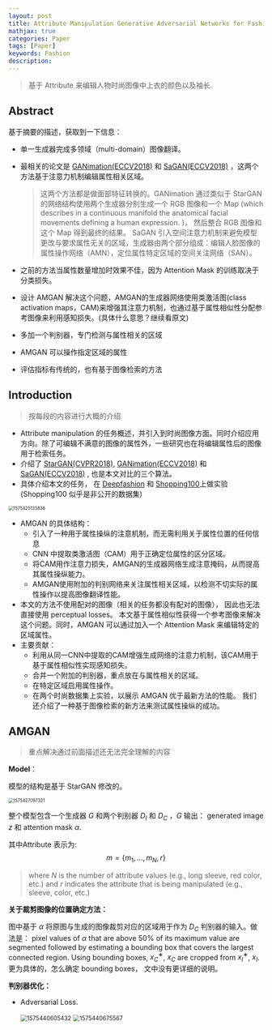 ```yaml
---
layout: post
title: Attribute Manipulation Generative Adversarial Networks for Fashion Images(ICCV2019)
mathjax: true
categories: Paper
tags: [Paper]
keywords: Fashion
description: 
---
```


> 基于 Attribute 来编辑人物时尚图像中上衣的颜色以及袖长.

## Abstract

基于摘要的描述，获取到一下信息：

- 单一生成器完成多领域（multi-domain）图像翻译。

- 最相关的论文是 [GANimation(ECCV2018)]( http://openaccess.thecvf.com/content_ECCV_2018/papers/Albert_Pumarola_Anatomically_Coherent_Facial_ECCV_2018_paper.pdf ) 和 [SaGAN(ECCV2018)]( http://openaccess.thecvf.com/content_ECCV_2018/papers/Gang_Zhang_Generative_Adversarial_Network_ECCV_2018_paper.pdf ) ，这两个方法基于注意力机制编辑属性相关区域。

  > 这两个方法都是做面部特征转换的。GANimation 通过类似于 StarGAN 的网络结构使用两个生成器分别生成一个 RGB 图像和一个 Map (which describes in a continuous manifold the anatomical facial movements defining a human expression. )， 然后整合 RGB 图像和这个 Map 得到最终的结果。 SaGAN  引入空间注意力机制来避免模型更改与要求属性无关的区域，生成器由两个部分组成：编辑人脸图像的属性操作网络（AMN），定位属性特定区域的空间关注网络（SAN）。

- 之前的方法当属性数量增加时效果不佳，因为 Attention Mask 的训练取决于分类损失。
- 设计 AMGAN 解决这个问题，AMGAN的生成器网络使用类激活图(class activation maps，CAM)来增强其注意力机制，也通过基于属性相似性分配参考图像来利用感知损失。(具体什么意思？继续看原文)
- 多加一个判别器，专门检测与属性相关的区域
- AMGAN 可以操作指定区域的属性
- 评估指标有传统的，也有基于图像检索的方法

## Introduction

> 按每段的内容进行大概的介绍

- Attribute manipulation 的任务概述，并引入到时尚图像方面。同时介绍应用方向。除了可编辑不满意的图像的属性外，一些研究也在将编辑属性后的图像用于检索任务。
- 介绍了 [StarGAN(CVPR2018)](http://openaccess.thecvf.com/content_cvpr_2018/papers/Choi_StarGAN_Unified_Generative_CVPR_2018_paper.pdf),  [GANimation(ECCV2018)](http://openaccess.thecvf.com/content_ECCV_2018/papers/Albert_Pumarola_Anatomically_Coherent_Facial_ECCV_2018_paper.pdf) 和 [SaGAN(ECCV2018)](http://openaccess.thecvf.com/content_ECCV_2018/papers/Gang_Zhang_Generative_Adversarial_Network_ECCV_2018_paper.pdf) , 也是本文对比的三个算法。
- 具体介绍本文的任务， 在 [Deepfashion](https://www.cv-foundation.org/openaccess/content_cvpr_2016/papers/Liu_DeepFashion_Powering_Robust_CVPR_2016_paper.pdf) 和 [Shopping100](https://ieeexplore.ieee.org/abstract/document/8354290)上做实验(Shopping100 似乎是非公开的数据集)

<img src="https://raw.githubusercontent.com/huangtao36/huangtao36.github.io/master/_posts/2019-12-04-AMGAN/assets/1575425133836.png" alt="1575425133836" style="zoom:60%;" />

- AMGAN 的具体结构：
  - 引入了一种用于属性操纵的注意机制，而无需利用关于属性位置的任何信息
  - CNN 中提取类激活图（CAM）用于正确定位属性的区分区域。
  - 将CAM用作注意力损失，AMGAN的生成器网络生成注意掩码，从而提高其属性操纵能力。
  - AMGAN使用附加的判别网络来关注属性相关区域，以检测不切实际的属性操作以提高图像翻译性能。
- 本文的方法不使用配对的图像（相关的任务都没有配对的图像）， 因此也无法直接使用 perceptual losses。 本文基于属性相似性获得一个参考图像来解决这个问题。同时，AMGAN 可以通过加入一个 Attention Mask 来编辑特定的区域属性。
- 主要贡献：
  - 利用从同一CNN中提取的CAM增强生成网络的注意力机制，该CAM用于基于属性相似性实现感知损失。
  - 合并一个附加的判别器，重点放在与属性相关的区域。
  - 在特定区域启用属性操作。
  - 在两个时尚数据集上实验，以展示 AMGAN 优于最新方法的性能。 我们还介绍了一种基于图像检索的新方法来测试属性操纵的成功。

## AMGAN

> 重点解决通过前面描述还无法完全理解的内容

**Model**：

模型的结构是基于 StarGAN 修改的。

<img src="https://raw.githubusercontent.com/huangtao36/huangtao36.github.io/master/_posts/2019-12-04-AMGAN/assets/1575427154341.png" alt="1575427097321" style="zoom:60%;" />

整个模型包含一个生成器 $G$ 和两个判别器 $D_I$ 和 $D_C$ ，$G$ 输出： generated image $z$ 和 attention mask $\alpha$. 

其中Attribute 表示为:
$$
m=\{m_1,\dots,m_N,r\}
$$

> where $N$ is the number of attribute values (e.g., long sleeve, red color, etc.) and $r$ indicates the attribute that is being manipulated (e.g., sleeve, color, etc.)

**关于裁剪图像的位置确定方法：**

图中基于 $\alpha$ 将原图与生成的图像裁剪对应的区域用于作为 $D_C$ 判别器的输入。做法是： pixel values of $\alpha$ that are above $50\%$ of its maximum value are segmented followed by estimating a bounding box that covers the largest connected region. Using bounding boxes, $x_C^∗$, $x_C$ are cropped from $x_I^∗$, $x_I$. 更为具体的，怎么确定 bounding boxes， 文中没有更详细的说明。

**判别器优化：**

- Adversarial Loss.

  <img src="https://raw.githubusercontent.com/huangtao36/huangtao36.github.io/master/_posts/2019-12-04-AMGAN/assets/1575440605432.png" alt="1575440605432" style="zoom: 80%;" />

  <img src="https://raw.githubusercontent.com/huangtao36/huangtao36.github.io/master/_posts/2019-12-04-AMGAN/1575440675567.png" alt="1575440675567" style="zoom:80%;" />

